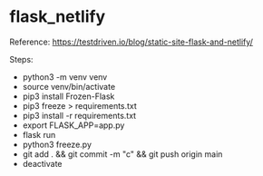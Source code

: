 # flask_netlify

Reference: https://testdriven.io/blog/static-site-flask-and-netlify/

Steps:

- python3 -m venv venv
- source venv/bin/activate
- pip3 install Frozen-Flask
- pip3 freeze > requirements.txt
- pip3 install -r requirements.txt
- export FLASK_APP=app.py
- flask run
- python3 freeze.py
- git add . && git commit -m "c" && git push origin main
- deactivate
